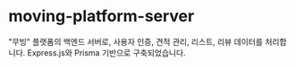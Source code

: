 # moving-platform-server
"무빙" 플랫폼의 백엔드 서버로, 사용자 인증, 견적 관리, 리스트, 리뷰 데이터를 처리합니다. Express.js와 Prisma 기반으로 구축되었습니다.

